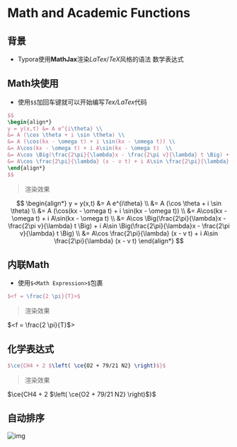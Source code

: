# Math and Academic Functions

## 背景

* Typora使用**MathJax**渲染*LaTex*/*TeX*风格的语法 数学表达式

## Math块使用

* 使用`$$`加回车键就可以开始编写*Tex/LaTex*代码

```latex
$$
\begin{align*}
y = y(x,t) &= A e^{i\theta} \\
&= A (\cos \theta + i \sin \theta) \\
&= A (\cos(kx - \omega t) + i \sin(kx - \omega t)) \\
&= A\cos(kx - \omega t) + i A\sin(kx - \omega t)  \\
&= A\cos \Big(\frac{2\pi}{\lambda}x - \frac{2\pi v}{\lambda} t \Big) + i A\sin \Big(\frac{2\pi}{\lambda}x - \frac{2\pi v}{\lambda} t \Big)  \\
&= A\cos \frac{2\pi}{\lambda} (x - v t) + i A\sin \frac{2\pi}{\lambda} (x - v t)
\end{align*}
$$
```

> 渲染效果

$$
\begin{align*}
y = y(x,t) &= A e^{i\theta} \\
&= A (\cos \theta + i \sin \theta) \\
&= A (\cos(kx - \omega t) + i \sin(kx - \omega t)) \\
&= A\cos(kx - \omega t) + i A\sin(kx - \omega t)  \\
&= A\cos \Big(\frac{2\pi}{\lambda}x - \frac{2\pi v}{\lambda} t \Big) + i A\sin \Big(\frac{2\pi}{\lambda}x - \frac{2\pi v}{\lambda} t \Big)  \\
&= A\cos \frac{2\pi}{\lambda} (x - v t) + i A\sin \frac{2\pi}{\lambda} (x - v t)
\end{align*}
$$



## 内联Math

* 使用`$<Math Expression>$`包裹

```latex
$<f = \frac{2 \pi}{T}>$
```

>渲染效果

 $<f = \frac{2 \pi}{T}$>



## 化学表达式



```latex
$\ce{CH4 + 2 $\left( \ce{O2 + 79/21 N2} \right)$}$
```

> 渲染效果

$\ce{CH4 + 2 $\left( \ce{O2 + 79/21 N2} \right)$}$



## 自动排序

![img](C:\Users\Administrator\Desktop\note\assets\images\Snip20180818_4.png)




